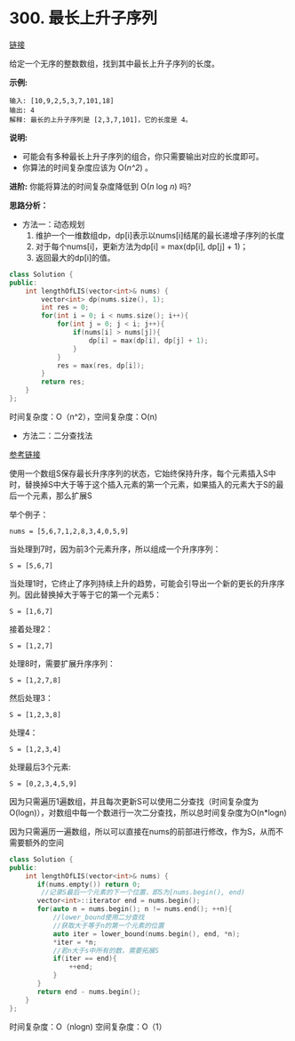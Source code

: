 # 300. 最长上升子序列

[链接](https://leetcode-cn.com/problems/longest-increasing-subsequence/description/)

给定一个无序的整数数组，找到其中最长上升子序列的长度。

**示例:**

```
输入: [10,9,2,5,3,7,101,18]
输出: 4 
解释: 最长的上升子序列是 [2,3,7,101]，它的长度是 4。
```

**说明:**

- 可能会有多种最长上升子序列的组合，你只需要输出对应的长度即可。
- 你算法的时间复杂度应该为 O(*n^2*) 。

**进阶:** 你能将算法的时间复杂度降低到 O(*n* log *n*) 吗?

**思路分析：**

- 方法一：动态规划
  1. 维护一个一维数组dp，dp[i]表示以nums[i]结尾的最长递增子序列的长度
  2. 对于每个nums[i]，更新方法为dp[i] = max(dp[i], dp[j] + 1)；
  3. 返回最大的dp[i]的值。

```c++
class Solution {
public:
    int lengthOfLIS(vector<int>& nums) {
        vector<int> dp(nums.size(), 1);
        int res = 0;
        for(int i = 0; i < nums.size(); i++){
            for(int j = 0; j < i; j++){
                if(nums[i] > nums[j]){
                    dp[i] = max(dp[i], dp[j] + 1);
                }
            }
            res = max(res, dp[i]);
        }
        return res;
    }
};
```

时间复杂度：O（n^2），空间复杂度：O(n)

- 方法二：二分查找法

[参考链接](https://github.com/arkingc/leetcode/tree/master/300.Longest%20Increasing%20Subsequence)

使用一个数组S保存最长升序序列的状态，它始终保持升序，每个元素插入S中时，替换掉S中大于等于这个插入元素的第一个元素，如果插入的元素大于S的最后一个元素，那么扩展S

举个例子：

```
nums = [5,6,7,1,2,8,3,4,0,5,9]
```

当处理到7时，因为前3个元素升序，所以组成一个升序序列：

```
S = [5,6,7]
```

当处理1时，它终止了序列持续上升的趋势，可能会引导出一个新的更长的升序序列。因此替换掉大于等于它的第一个元素5：

```
S = [1,6,7]
```

接着处理2：

```
S = [1,2,7]
```

处理8时，需要扩展升序序列：

```
S = [1,2,7,8]
```

然后处理3：

```
S = [1,2,3,8]
```

处理4：

```
S = [1,2,3,4]
```

处理最后3个元素:

```
S = [0,2,3,4,5,9]
```

因为只需遍历1遍数组，并且每次更新S可以使用二分查找（时间复杂度为O(logn)），对数组中每一个数进行一次二分查找，所以总时间复杂度为O(n*logn)

因为只需遍历一遍数组，所以可以直接在nums的前部进行修改，作为S，从而不需要额外的空间

```c++
class Solution {
public:
    int lengthOfLIS(vector<int>& nums) {
       if(nums.empty()) return 0;
        //记录S最后一个元素的下一个位置，即S为[nums.begin(), end)
       vector<int>::iterator end = nums.begin();
       for(auto n = nums.begin(); n != nums.end(); ++n){
           //lower_bound使用二分查找
           //获取大于等于n的第一个元素的位置
           auto iter = lower_bound(nums.begin(), end, *n);
           *iter = *n;
           //若n大于s中所有的数，需要拓展S
           if(iter == end){
               ++end;
           }
       }
       return end - nums.begin();
    }
};
```

时间复杂度：O（nlogn) 空间复杂度：O（1）